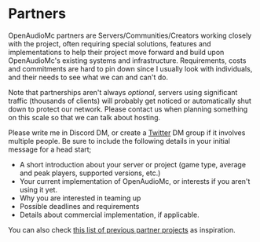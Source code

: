 # Partners
OpenAudioMc partners are Servers/Communities/Creators working closely with the project, often requiring special solutions, features and implementations to help their project move forward and build upon OpenAudioMc's existing systems and infrastructure.
Requirements, costs and commitments are hard to pin down since I usually look with individuals, and their needs to see what we can and can't do.

Note that partnerships aren't always _optional_, servers using significant traffic (thousands of clients) will probably get noticed or automatically shut down to protect our network. Please contact us when planning something on this scale so that we can talk about hosting.

Please write me in Discord DM, or create a [Twitter](https://twitter.com/Mindgamesnl) DM group if it involves multiple people. Be sure to include the following details in your initial message for a head start;
 - A short introduction about your server or project (game type, average and peak players, supported versions, etc.)
 - Your current implementation of OpenAudioMc, or interests if you aren't using it yet.
 - Why you are interested in teaming up
 - Possible deadlines and requirements
 - Details about commercial implementation, if applicable.

You can also check [this list of previous partner projects](partner_projects.md) as inspiration.